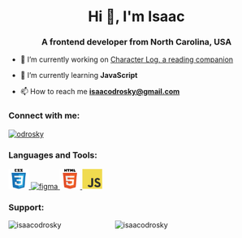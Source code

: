 <h1 align="center">Hi 👋, I'm Isaac</h1>
<h3 align="center">A frontend developer from North Carolina, USA</h3>

- 🔭 I’m currently working on [Character Log, a reading companion](https://character-log.netlify.app)

- 🌱 I’m currently learning **JavaScript**

- 📫 How to reach me **isaacodrosky@gmail.com**

<h3 align="left">Connect with me:</h3>
<p align="left">
<a href="https://instagram.com/odrosky" target="blank"><img align="center" src="https://raw.githubusercontent.com/rahuldkjain/github-profile-readme-generator/master/src/images/icons/Social/instagram.svg" alt="odrosky" height="30" width="40" /></a>
</p>

<h3 align="left">Languages and Tools:</h3>
<p align="left"> <a href="https://www.w3schools.com/css/" target="_blank" rel="noreferrer"> <img src="https://raw.githubusercontent.com/devicons/devicon/master/icons/css3/css3-original-wordmark.svg" alt="css3" width="40" height="40"/> </a> <a href="https://www.figma.com/" target="_blank" rel="noreferrer"> <img src="https://www.vectorlogo.zone/logos/figma/figma-icon.svg" alt="figma" width="40" height="40"/> </a> <a href="https://www.w3.org/html/" target="_blank" rel="noreferrer"> <img src="https://raw.githubusercontent.com/devicons/devicon/master/icons/html5/html5-original-wordmark.svg" alt="html5" width="40" height="40"/> </a> <a href="https://developer.mozilla.org/en-US/docs/Web/JavaScript" target="_blank" rel="noreferrer"> <img src="https://raw.githubusercontent.com/devicons/devicon/master/icons/javascript/javascript-original.svg" alt="javascript" width="40" height="40"/> </a> </p>


<h3 align="left">Support:</h3>
<p><a href="https://www.buymeacoffee.com/isaacodrosky"> <img align="left" src="https://cdn.buymeacoffee.com/buttons/v2/default-yellow.png" height="50" width="210" alt="isaacodrosky" /></a><a href="https://ko-fi.com/isaacodrosky"> <img align="left" src="https://cdn.ko-fi.com/cdn/kofi3.png?v=3" height="50" width="210" alt="isaacodrosky" /></a></p><br><br>


